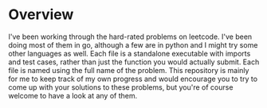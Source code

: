 # Overview
I've been working through the hard-rated problems on leetcode. I've been doing most of them in go, although a few are in python and I might try some other languages as well. Each file is a standalone executable with imports and test cases, rather than just the function you would actually submit. Each file is named using the full name of the problem. This repository is mainly for me to keep track of my own progress and would encourage you to try to come up with your solutions to these problems, but you're of course welcome to have a look at any of them.
